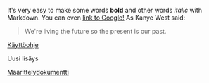 It's very easy to make some words **bold** and other words *italic* with Markdown. You can even [link to Google!](http://google.com)
As Kanye West said:

> We're living the future so
> the present is our past.

[Käyttöohje](https://github.com/panummi/OTM_laskari5/blob/master/dokumentointi/kaytto_ohje.md)

Uusi lisäys

[Määrittelydokumentti](https://github.com/panummi/OTM_laskari5/blob/master/dokumentointi/maarittelydokumentti.md)
